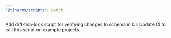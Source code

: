 ```yaml
---
'@tinacms/scripts': patch
---
```


Add diff-tina-lock script for verifying changes to schema in CI. Update CI to call this script on example projects.
